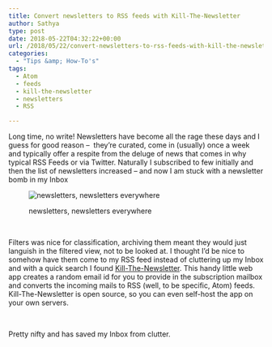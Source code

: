 ```yaml
---
title: Convert newsletters to RSS feeds with Kill-The-Newsletter
author: Sathya
type: post
date: 2018-05-22T04:32:22+00:00
url: /2018/05/22/convert-newsletters-to-rss-feeds-with-kill-the-newsletter/
categories:
  - "Tips &amp; How-To's"
tags:
  - Atom
  - feeds
  - kill-the-newsletter
  - newsletters
  - RSS

---
```

Long time, no write! Newsletters have become all the rage these days and I guess for good reason &#8211;  they&#8217;re curated, come in (usually) once a week and typically offer a respite from the deluge of news that comes in why typical RSS Feeds or via Twitter. Naturally I subscribed to few initially and then the list of newsletters increased &#8211; and now I am stuck with a newsletter bomb in my Inbox

<!--more--><figure id="attachment_1593" aria-describedby="caption-attachment-1593" style="width: 346px" class="wp-caption aligncenter">

<img class="size-full wp-image-1593" src="https://sathyasays.com/wp-content/uploads/2018/05/Screen-Shot-2018-05-22-at-9.32.40-AM.png" alt="newsletters, newsletters everywhere"   /><figcaption id="caption-attachment-1593" class="wp-caption-text">newsletters, newsletters everywhere</figcaption></figure> 

&nbsp;

Filters was nice for classification, archiving them meant they would just languish in the filtered view, not to be looked at. I thought I&#8217;d be nice to somehow have them come to my RSS feed instead of cluttering up my Inbox and with a quick search I found <a href="https://www.kill-the-newsletter.com/" target="_blank" rel="noopener">Kill-The-Newsletter</a>. This handy little web app creates a random email id for you to provide in the subscription mailbox and converts the incoming mails to RSS (well, to be specific, Atom) feeds. Kill-The-Newsletter is open source, so you can even self-host the app on your own servers.

&nbsp;

Pretty nifty and has saved my Inbox from clutter.
